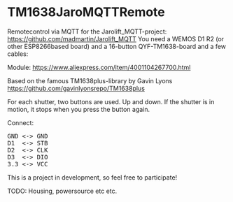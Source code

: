 # TM1638JaroMQTTRemote

Remotecontrol via MQTT for the Jarolift_MQTT-project: https://github.com/madmartin/Jarolift_MQTT
You need a WEMOS D1 R2 (or other ESP8266based board) and a 16-button QYF-TM1638-board and a few cables:

Module: https://www.aliexpress.com/item/4001104267700.html

Based on the famous TM1638plus-library by Gavin Lyons https://github.com/gavinlyonsrepo/TM1638plus

For each shutter, two buttons are used. Up and down. If the shutter is in motion, it stops when you press the button again.

Connect:
<pre>
GND <-> GND 
D1  <-> STB
D2  <-> CLK
D3  <-> DIO
3.3 <-> VCC
</pre>
This is a project in development, so feel free to participate!

TODO:
Housing, powersource etc etc.
